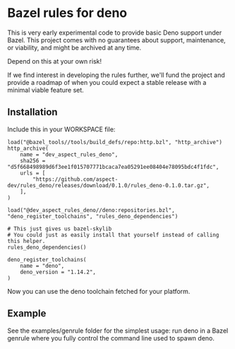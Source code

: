 # Bazel rules for deno

This is very early experimental code to provide basic Deno support under Bazel.
This project comes with no guarantees about support, maintenance, or viability, and might be archived at any time.

Depend on this at your own risk!

If we find interest in developing the rules further, we'll fund the project and provide a roadmap of when
you could expect a stable release with a minimal viable feature set.

## Installation

Include this in your WORKSPACE file:

```starlark
load("@bazel_tools//tools/build_defs/repo:http.bzl", "http_archive")
http_archive(
    name = "dev_aspect_rules_deno",
    sha256 = "d5f668498989d6f3ee1f015707771bcaca7ea05291ee08404e78095bdc4f1fdc",
    urls = [
        "https://github.com/aspect-dev/rules_deno/releases/download/0.1.0/rules_deno-0.1.0.tar.gz",
    ],
)

load("@dev_aspect_rules_deno//deno:repositories.bzl", "deno_register_toolchains", "rules_deno_dependencies")

# This just gives us bazel-skylib
# You could just as easily install that yourself instead of calling this helper.
rules_deno_dependencies()

deno_register_toolchains(
    name = "deno",
    deno_version = "1.14.2",
)
```

Now you can use the deno toolchain fetched for your platform.

## Example

See the examples/genrule folder for the simplest usage: run deno in a Bazel genrule
where you fully control the command line used to spawn deno.
